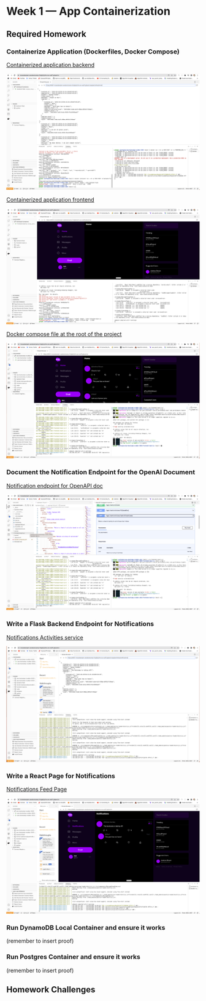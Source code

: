 # Week 1 — App Containerization

## Required Homework

### Containerize Application (Dockerfiles, Docker Compose)
[Containerized application backend](https://github.com/mosesbenjamin/aws-bootcamp-cruddur-2023/blob/main/backend-flask/Dockerfile)

![Containerized backend](assets/proof-of-containerized-backend-app.png)

[Containerized application frontend](https://github.com/mosesbenjamin/aws-bootcamp-cruddur-2023/blob/main/frontend-react-js/Dockerfile)

![Containerized frontend](assets/proof-of-containerized-frontend-app.png)

[Docker compose file at the root of the project](https://github.com/mosesbenjamin/aws-bootcamp-cruddur-2023/blob/main/docker-compose.yml)

![Containerized applications working in tandem](assets/proof-of-docker-compose-and-that-services-work-in-tandem.png)

### Document the Notification Endpoint for the OpenAI Document
[Notification endpoint for OpenAPI doc](https://github.com/mosesbenjamin/aws-bootcamp-cruddur-2023/blob/main/backend-flask/openapi-3.0.yml#:~:text=/api/activities/notifications,schemas/Activity%27)

![Notification Endpoint for the OpenAI Document](assets/proof-of-notification-endpoint-for-openapi-doc.png)

### Write a Flask Backend Endpoint for Notifications
[Notifications Activities service](https://github.com/mosesbenjamin/aws-bootcamp-cruddur-2023/blob/main/backend-flask/services/notifications_activities.py)

![Flask Backend Endpoint for Notifications](assets/proof-of-flask-backend-endpoint-for-notifications.png)

### Write a React Page for Notifications
[Notifications Feed Page](https://github.com/mosesbenjamin/aws-bootcamp-cruddur-2023/blob/main/frontend-react-js/src/pages/NotificationsFeedPage.js)

![React Page for Notifications](assets/proof-of-react-page-fornotifications.png)

### Run DynamoDB Local Container and ensure it works
(remember to insert proof)

### Run Postgres Container and ensure it works
(remember to insert proof)

## Homework Challenges


